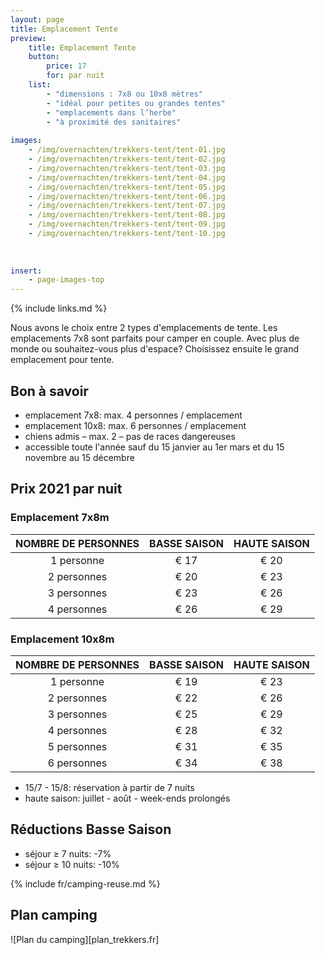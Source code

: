 ```yaml
---
layout: page
title: Emplacement Tente
preview: 
    title: Emplacement Tente
    button:
        price: 17
        for: par nuit
    list:
        - "dimensions : 7x8 ou 10x8 mètres"
        - "idéal pour petites ou grandes tentes"
        - "emplacements dans l’herbe"
        - "à proximité des sanitaires"
                
images:
    - /img/overnachten/trekkers-tent/tent-01.jpg
    - /img/overnachten/trekkers-tent/tent-02.jpg
    - /img/overnachten/trekkers-tent/tent-03.jpg
    - /img/overnachten/trekkers-tent/tent-04.jpg
    - /img/overnachten/trekkers-tent/tent-05.jpg
    - /img/overnachten/trekkers-tent/tent-06.jpg
    - /img/overnachten/trekkers-tent/tent-07.jpg
    - /img/overnachten/trekkers-tent/tent-08.jpg
    - /img/overnachten/trekkers-tent/tent-09.jpg
    - /img/overnachten/trekkers-tent/tent-10.jpg
    
    
    
insert:
    - page-images-top
---
```

{% include links.md %}

Nous avons le choix entre 2 types d'emplacements de tente. Les emplacements 7x8 sont parfaits pour camper en couple. Avec plus de monde ou souhaitez-vous plus d'espace? Choisissez ensuite le grand emplacement pour tente.


## Bon à savoir

- emplacement 7x8: max. 4 personnes / emplacement
- emplacement 10x8: max. 6 personnes / emplacement
- chiens admis – max. 2 – pas de races dangereuses
- accessible toute l'année sauf du 15 janvier au 1er mars et du 15 novembre au 15 décembre

## Prix 2021 par nuit

### Emplacement 7x8m

NOMBRE DE PERSONNES |BASSE SAISON |HAUTE SAISON
:------------------:|:-----------:|:-----------:|
1 personne          |€ 17         |€ 20     
2 personnes         |€ 20         |€ 23          
3 personnes         |€ 23         |€ 26
4 personnes         |€ 26         |€ 29

### Emplacement 10x8m

NOMBRE DE PERSONNES | BASSE SAISON | HAUTE SAISON     
:-------------:|:-----------:|:-----------:|
1 personne      |€ 19         |€ 23     
2 personnes     |€ 22         |€ 26          
3 personnes     |€ 25         |€ 29
4 personnes     |€ 28         |€ 32    
5 personnes     |€ 31         |€ 35
6 personnes     |€ 34         |€ 38


* 15/7 - 15/8: réservation à partir de 7 nuits
* haute saison: juillet - août - week-ends prolongés


## Réductions Basse Saison

- séjour ≥ 7 nuits: -7%
- séjour ≥ 10 nuits: -10%

{% include fr/camping-reuse.md %}


## Plan camping

![Plan du camping][plan_trekkers.fr]

